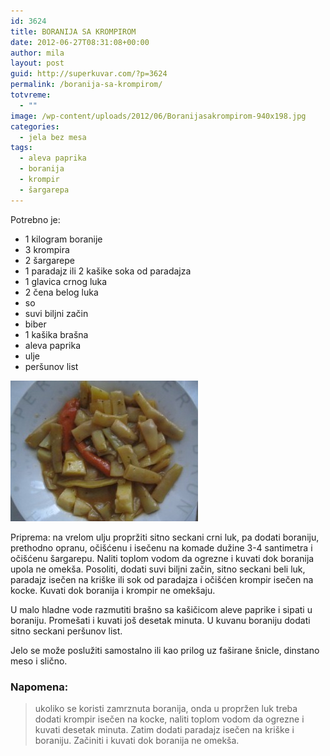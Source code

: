 ```yaml
---
id: 3624
title: BORANIJA SA KROMPIROM
date: 2012-06-27T08:31:08+00:00
author: mila
layout: post
guid: http://superkuvar.com/?p=3624
permalink: /boranija-sa-krompirom/
totvreme:
  - ""
image: /wp-content/uploads/2012/06/Boranijasakrompirom-940x198.jpg
categories:
  - jela bez mesa
tags:
  - aleva paprika
  - boranija
  - krompir
  - šargarepa
---
```

Potrebno je:

  * 1 kilogram boranije
  * 3 krompira
  * 2 šargarepe
  * 1 paradajz ili 2 kašike soka od paradajza
  * 1 glavica crnog luka
  * 2 čena belog luka
  * so
  * suvi biljni začin
  * biber
  * 1 kašika brašna
  * aleva paprika
  * ulje
  * peršunov list

<img class="alignnone size-medium wp-image-3625" title="Boranijasakrompirom" src="/wp-content/uploads/2012/06/Boranijasakrompirom-300x225.jpg" alt="" width="300" height="225" /> 

Priprema: na vrelom ulju propržiti sitno seckani crni luk, pa dodati boraniju, prethodno opranu, očišćenu i isečenu na komade dužine 3-4 santimetra i očišćenu šargarepu. Naliti toplom vodom da ogrezne i kuvati dok boranija upola ne omekša. Posoliti, dodati suvi biljni začin, sitno seckani beli luk, paradajz isečen na kriške ili sok od paradajza i očišćen krompir isečen na kocke. Kuvati dok boranija i krompir ne omekšaju.

U malo hladne vode razmutiti brašno sa kašičicom aleve paprike i sipati u boraniju. Promešati i kuvati još desetak minuta. U kuvanu boraniju dodati sitno seckani peršunov list.

Jelo se može poslužiti samostalno ili kao prilog uz faširane šnicle, dinstano meso i slično.

### Napomena:
> ukoliko se koristi zamrznuta boranija, onda u propržen luk treba dodati krompir isečen na kocke, naliti toplom vodom da ogrezne i kuvati desetak minuta. Zatim dodati paradajz isečen na kriške i boraniju. Začiniti i kuvati dok boranija ne omekša.